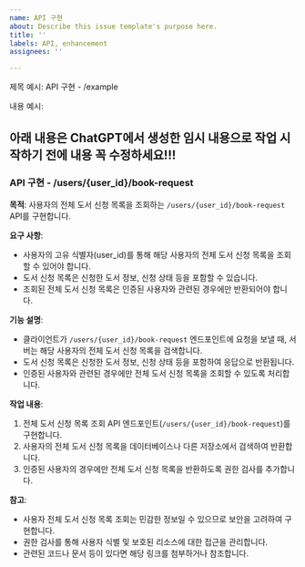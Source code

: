 ```yaml
---
name: API 구현
about: Describe this issue template's purpose here.
title: ''
labels: API, enhancement
assignees: ''

---
```


제목 예시:
API 구현 - /example

내용 예시:

## 아래 내용은 ChatGPT에서 생성한 임시 내용으로 작업 시작하기 전에 내용 꼭 수정하세요!!!

### API 구현 - /users/{user_id}/book-request

**목적**: 사용자의 전체 도서 신청 목록을 조회하는 `/users/{user_id}/book-request` API를 구현합니다.

**요구 사항**:
- 사용자의 고유 식별자(user_id)를 통해 해당 사용자의 전체 도서 신청 목록을 조회할 수 있어야 합니다.
- 도서 신청 목록은 신청한 도서 정보, 신청 상태 등을 포함할 수 있습니다.
- 조회된 전체 도서 신청 목록은 인증된 사용자와 관련된 경우에만 반환되어야 합니다.

**기능 설명**:
- 클라이언트가 `/users/{user_id}/book-request` 엔드포인트에 요청을 보낼 때, 서버는 해당 사용자의 전체 도서 신청 목록을 검색합니다.
- 도서 신청 목록은 신청한 도서 정보, 신청 상태 등을 포함하여 응답으로 반환됩니다.
- 인증된 사용자와 관련된 경우에만 전체 도서 신청 목록을 조회할 수 있도록 처리합니다.

**작업 내용**:
1. 전체 도서 신청 목록 조회 API 엔드포인트(`/users/{user_id}/book-request`)를 구현합니다.
2. 사용자의 전체 도서 신청 목록을 데이터베이스나 다른 저장소에서 검색하여 반환합니다.
3. 인증된 사용자의 경우에만 전체 도서 신청 목록을 반환하도록 권한 검사를 추가합니다.

**참고**:
- 사용자 전체 도서 신청 목록 조회는 민감한 정보일 수 있으므로 보안을 고려하여 구현합니다.
- 권한 검사를 통해 사용자 식별 및 보호된 리소스에 대한 접근을 관리합니다.
- 관련된 코드나 문서 등이 있다면 해당 링크를 첨부하거나 참조합니다.
